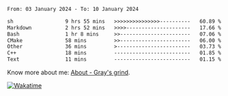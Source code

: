 <!--START_SECTION:waka-->

```txt
From: 03 January 2024 - To: 10 January 2024

sh                 9 hrs 55 mins   >>>>>>>>>>>>>>>----------   60.89 %
Markdown           2 hrs 52 mins   >>>>---------------------   17.66 %
Bash               1 hr 8 mins     >>-----------------------   07.06 %
CMake              58 mins         >>-----------------------   06.00 %
Other              36 mins         >------------------------   03.73 %
C++                18 mins         -------------------------   01.85 %
Text               11 mins         -------------------------   01.15 %
```

<!--END_SECTION:waka-->

<!-- [![grayxu's github stats](https://github-readme-stats.vercel.app/api?username=grayxu&count_private=true&show_icons=true)](https://github.com/grayxu) -->

Know more about me: [About - Gray's grind](https://www.grayxu.cn/).
<p align="left">
  <a href="https://wakatime.com/@grayxu" target="_blank">
    <img alt="Wakatime" src="https://wakatime.com/badge/user/c69eb31e-43a1-463f-8968-c3449e386f57.svg"/>
  </a>
</p>

